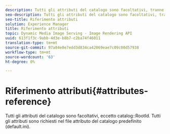 ```yaml
---
description: Tutti gli attributi del catalogo sono facoltativi, tranne RootId del catalogo. Tutti gli attributi sono richiesti nel file attributo del catalogo predefinito (default.ini).
seo-description: Tutti gli attributi del catalogo sono facoltativi, tranne RootId del catalogo. Tutti gli attributi sono richiesti nel file attributo del catalogo predefinito (default.ini).
seo-title: Riferimento attributi
solution: Experience Manager
title: Riferimento attributi
topic: Dynamic Media Image Serving - Image Rendering API
uuid: 613f1f3c-9abb-4d3e-b8b7-c2ba74f46011
translation-type: tm+mt
source-git-commit: 97a84e8e7edd3d834ca42069eae7c09c00d57938
workflow-type: tm+mt
source-wordcount: '63'
ht-degree: 0%

---
```



# Riferimento attributi{#attributes-reference}

Tutti gli attributi del catalogo sono facoltativi, eccetto catalog::RootId. Tutti gli attributi sono richiesti nel file attributo del catalogo predefinito (default.ini).

